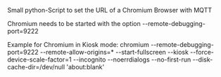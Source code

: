 Small python-Script to set the URL of a Chromium Browser with MQTT

Chromium needs to be started with the option --remote-debugging-port=9222

Example for Chromium in Kiosk mode:
chromium --remote-debugging-port=9222 --remote-allow-origins=* --start-fullscreen --kiosk --force-device-scale-factor=1 --incognito --noerrdialogs --no-first-run --disk-cache-dir=/dev/null 'about:blank'
